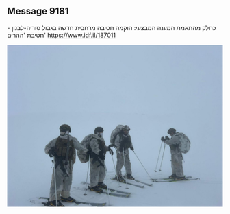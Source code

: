 ## Message 9181

כחלק מהתאמת המענה המבצעי:
הוקמה חטיבה מרחבית חדשה בגבול סוריה-לבנון - חטיבת 'ההרים'
https://www.idf.il/187011

![Photo](./9181/9181_photo.jpg)
